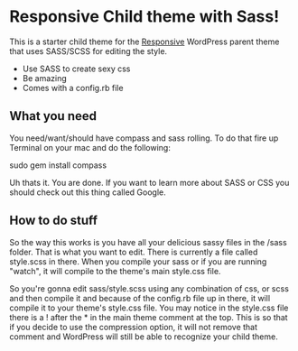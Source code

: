 Responsive Child theme with Sass!
=================================

This is a starter child theme for the [Responsive](http://wordpress.org/extend/themes/responsive) WordPress parent theme that uses SASS/SCSS for editing the style.

  - Use SASS to create sexy css 
  - Be amazing
  - Comes with a config.rb file


What you need
-------------

You need/want/should have compass and sass rolling. To do that fire up Terminal on your mac and do the following:

   sudo gem install compass

Uh thats it. You are done. If you want to learn more about SASS or CSS you should check out this thing called Google.


How to do stuff
---------------

So the way this works is you have all your delicious sassy files in the /sass folder. That is what you want to edit. There is currently a file called style.scss in there. When you compile your sass or if you are running "watch", it will compile to the theme's main style.css file.

So you're gonna edit sass/style.scss using any combination of css, or scss and then compile it and because of the config.rb file up in there, it will compile it to your theme's style.css file. You may notice in the style.css file there is a ! after the * in the main theme comment at the top. This is so that if you decide to use the compression option, it will not remove that comment and WordPress will still be able to recognize your child theme.